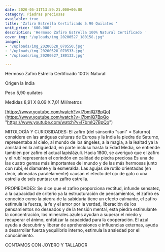 ```yaml
---
date: 2020-05-31T13:59:21.000+00:00
category: Piedras preciosas
available: true
title: 'Zafiro Estrella Certificado 5.90 Quilates '
unit_price: '600.000'
description: 'Hermoso Zafiro Estrella 100% Natural Certificado '
cover_img: "/uploads/img_20200527_180158.jpg"
images:
- "/uploads/img_20200528_070550.jpg"
- "/uploads/img_20200528_070533.jpg"
- "/uploads/img_20200527_180133.jpg"

---
```

Hermoso Zafiro Estrella Certificado 100% Natural

Origen la India

Peso 5,90 quilates

Medidas 8,91 X 8.09 X 7,01 Milímetros

[https://www.youtube.com/watch?v=l7bmIQ7BpQo](https://www.youtube.com/watch?v=l7bmIQ7BpQo "https://www.youtube.com/watch?v=l7bmIQ7BpQo")

MITOLOGÍA Y CURIOSIDADES: El zafiro (del sánscrito "sani" = Saturno) considera en las antiguas culturas de Europa y la India la piedra de Saturno, representaba al cielo, al mundo de los ángeles, a la magia, a la lealtad ya la amistad en la antigüedad, en parte incluso hasta la Edad Media, se entiende también por zafiro el actual lapislázuli. Hacia 1800, se averiguó que el zafiro y el rubí representan el corindón en calidad de piedra preciosa Es una de las cuatro gemas más importantes del mundo y de las más hermosas junto con rubí, el diamante y la esmeralda. Las agujas de rutilo orientadas (en decir, alineadas paralelamente) causan el efecto del ojo de gato o una estrella de seis puntas: un zafiro estrella.

PROPIEDADES: Se dice que el zafiro proporciona rectitud, infunde sensatez, a la capacidad de criterio ya la estructuración de pensamientos, el zafiro es conocido como la piedra de la sabiduría tiene un efecto calmante, el zafiro estimula la fuerza, la fe y el amor por la verdad, liberación de los pensamientos no deseados y de la tensión mental, esta piedra estimulante la concentración, los minerales azules ayudan a superar el miedo y recuperar el ánimo, enfatizar la capacidad para la cooperación. El azul ayuda a descubrir y liberar de aprehensiones e influencias externas, ayuda a desarrollar fuerza y ​​equilibrio interno, estimula la ansiedad por el conocimiento.

CONTAMOS CON JOYERO Y TALLADOR